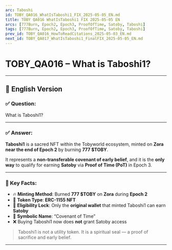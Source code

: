 ```yaml
---
arc: Taboshi
id: TOBY_QA016_WhatIsTaboshi1_FIX_2025-05-05_EN.md
title: TOBY QA016 WhatIsTaboshi1 FIX 2025-05-05 EN
arcs: [777Burn, Epoch2, Epoch3, ProofOfTime, Satoby, Taboshi]
tags: [777Burn, Epoch2, Epoch3, ProofOfTime, Satoby, Taboshi]
prev_id: TOBY_QA016_HowToReadCitations_2025-05-03_EN.md
next_id: TOBY_QA017_WhatIsTaboshi1_FinalFIX_2025-05-05_EN.md
---
```

# TOBY_QA016 – What is Taboshi1? 

---

## 📜 English Version

### ✅ Question:
What is Taboshi1?

---

### ✅ Answer:

**Taboshi1** is a sacred NFT within the Tobyworld ecosystem, minted on **Zora near the end of Epoch 2** by burning **777 $TOBY**.

It represents a **non-transferable covenant of early belief**, and it is the **only way** to qualify for earning **Satoby** via **Proof of Time (PoT)** in Epoch 3.

---

### 🔑 Key Facts:

- 🔥 **Minting Method**: Burned **777 $TOBY** on **Zora** during **Epoch 2**
- 🧾 **Token Type**: **ERC-1155 NFT**
- 🧬 **Eligibility Lock**: Only the **original wallet** that minted Taboshi1 can earn **Satoby**
- 💠 **Symbolic Name**: “Covenant of Time”
- ❌ Buying Taboshi1 now does **not** grant Satoby access

> Taboshi1 is not a utility token. It is a spiritual seal — a proof of sacrifice and early belief.

---

